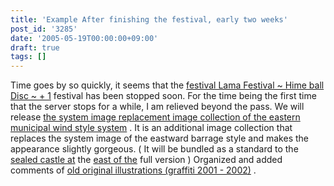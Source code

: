 ```yaml
---
title: 'Example After finishing the festival, early two weeks'
post_id: '3285'
date: '2005-05-19T00:00:00+09:00'
draft: true
tags: []
---
```


Time goes by so quickly, it seems that the [festival Lama Festival ~ Hime ball Disc ~ + 1](http://lama.danmaq.com/lama/) festival has been stopped soon. For the time being the first time that the server stops for a while, I am relieved beyond the pass. We will release [the system image replacement image collection of the eastern municipal wind style system](/3286) . It is an additional image collection that replaces the system image of the eastward barrage style and makes the appearance slightly gorgeous. ( It will be bundled as a standard to the [sealed castle at](https://danmaq.com/!/thA/) the [east of the](https://danmaq.com/!/thA/) full version ) Organized and added comments of [old original illustrations (graffiti 2001 - 2002)](/category/products/illustration) .

